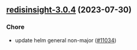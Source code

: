 

## [redisinsight-3.0.4](https://github.com/truecharts/charts/compare/redisinsight-3.0.3...redisinsight-3.0.4) (2023-07-30)

### Chore

- update helm general non-major ([#11034](https://github.com/truecharts/charts/issues/11034))
  
  